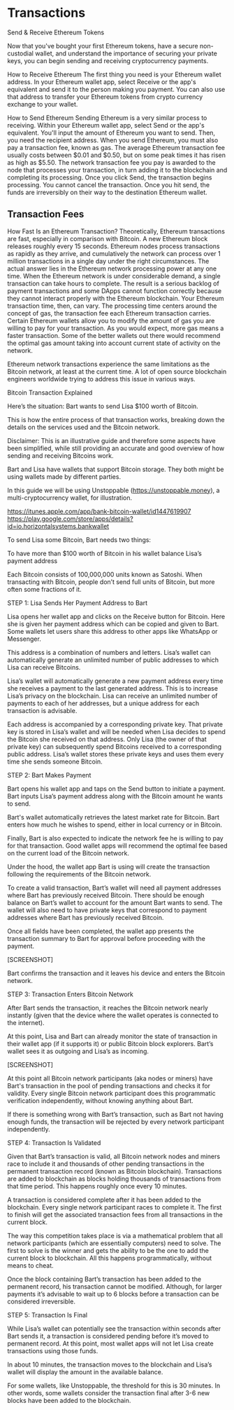 # Transactions


Send & Receive Ethereum Tokens


Now that you've bought your first Ethereum tokens, have a secure non-custodial wallet, and understand the importance of securing your private keys, you can begin sending and receiving cryptocurrency payments. 

How to Receive Ethereum
The first thing you need is your Ethereum wallet address. In your Ethereum wallet app, select Receive or the app's equivalent and send it to the person making you payment. You can also use that address to transfer your Ethereum tokens from crypto currency exchange to your wallet.

How to Send Ethereum
Sending Ethereum is a very similar process to receiving. Within your Ethereum wallet app, select Send or the app's equivalent. You'll input the amount of Ethereum you want to send. Then, you need the recipient address. 
When you send Ethereum, you must also pay a transaction fee, known as gas. The average Ethereum transaction fee usually costs between $0.01 and $0.50, but on some peak times it has risen as high as $5.50. The network transaction fee you pay is awarded to the node that processes your transaction, in turn adding it to the blockchain and completing its processing. 
Once you click Send, the transaction begins processing. You cannot cancel the transaction. Once you hit send, the funds are irreversibly on their way to the destination Ethereum wallet.

## Transaction Fees

How Fast Is an Ethereum Transaction?
Theoretically, Ethereum transactions are fast, especially in comparison with Bitcoin. A new Ethereum block releases roughly every 15 seconds. Ethereum nodes process transactions as rapidly as they arrive, and cumulatively the network can process over 1 million transactions in a single day under the right circumstances.
The actual answer lies in the Ethereum network processing power at any one time. When the Ethereum network is under considerable demand, a single transaction can take hours to complete. The result is a serious backlog of payment transactions and some DApps cannot function correctly because they cannot interact properly with the Ethereum blockchain.
Your Ethereum transaction time, then, can vary. The processing time centers around the concept of gas, the transaction fee each Ethereum transaction carries. Certain Ethereum wallets allow you to modify the amount of gas you are willing to pay for your transaction. As you would expect, more gas means a faster transaction. Some of the better wallets out there would recommend the optimal gas amount taking into account current state of activity on the network.

Ethereum network transactions experience the same limitations as the Bitcoin network, at least at the current time. A lot of open source blockchain engineers worldwide trying to address this issue in various ways.

Bitcoin Transaction Explained

Here’s the situation: Bart wants to send Lisa $100 worth of Bitcoin. 

This is how the entire process of that transaction works, breaking down the details on the services used and the Bitcoin network.

Disclaimer: This is an illustrative guide and therefore some aspects have been simplified, while still providing an accurate and good overview of how sending and receiving Bitcoins work.



Bart and Lisa have wallets that support Bitcoin storage. They both might be using wallets made by different parties. 

In this guide we will be using Unstoppable (https://unstoppable.money), a multi-cryptocurrency wallet, for illustration.

https://itunes.apple.com/app/bank-bitcoin-wallet/id1447619907
https://play.google.com/store/apps/details?id=io.horizontalsystems.bankwallet





To send Lisa some Bitcoin, Bart needs two things:

To have more than $100 worth of Bitcoin in his wallet balance
Lisa’s payment address

Each Bitcoin consists of 100,000,000 units known as Satoshi. When transacting with Bitcoin, people don’t send full units of Bitcoin, but more often some fractions of it.


STEP 1: Lisa Sends Her Payment Address to Bart

Lisa opens her wallet app and clicks on the Receive button for Bitcoin. Here she is given her payment address which can be copied and given to Bart. Some wallets let users share this address to other apps like WhatsApp or Messenger.




This address is a combination of numbers and letters. Lisa’s wallet can automatically generate an unlimited number of public addresses to which Lisa can receive Bitcoins. 

Lisa’s wallet will automatically generate a new payment address every time she receives a payment to the last generated address. This is to increase Lisa’s privacy on the blockchain. Lisa can receive an unlimited number of payments to each of her addresses, but a unique address for each transaction is advisable.


Each address is accompanied by a corresponding private key. That private key is stored in Lisa’s wallet and will be needed when Lisa decides to spend the Bitcoin she received on that address. Only Lisa (the owner of that private key) can subsequently spend Bitcoins received to a corresponding public address. Lisa’s wallet stores these private keys and uses them every time she sends someone Bitcoin.



STEP 2: Bart Makes Payment


Bart opens his wallet app and taps on the Send button to initiate a payment. Bart inputs Lisa’s payment address along with the Bitcoin amount he wants to send.

Bart's wallet automatically retrieves the latest market rate for Bitcoin. Bart enters how much he wishes to spend, either in local currency or in Bitcoin.

Finally, Bart is also expected to indicate the network fee he is willing to pay for that transaction. Good wallet apps will recommend the optimal fee based on the current load of the Bitcoin network.


Under the hood, the wallet app Bart is using will create the transaction following the requirements of the Bitcoin network. 


To create a valid transaction, Bart’s wallet will need all payment addresses where Bart has previously received Bitcoin. There should be enough balance on Bart’s wallet to account for the amount Bart wants to send. The wallet will also need to have private keys that correspond to payment addresses where Bart has previously received Bitcoin. 


Once all fields have been completed, the wallet app presents the transaction summary to Bart for approval before proceeding with the payment.

[SCREENSHOT]

Bart confirms the transaction and it leaves his device and enters the Bitcoin network.



STEP 3: Transaction Enters Bitcoin Network 

After Bart sends the transaction, it reaches the Bitcoin network nearly instantly (given that the device where the wallet operates is connected to the internet). 

At this point, Lisa and Bart can already monitor the state of transaction in their wallet app (if it supports it) or public Bitcoin block explorers. Bart’s wallet sees it as outgoing and Lisa’s as incoming.

[SCREENSHOT] 

At this point all Bitcoin network participants (aka nodes or miners) have Bart's transaction in the pool of pending transactions and checks it for validity. Every single Bitcoin network participant does this programmatic verification independently, without knowing anything about Bart.

If there is something wrong with Bart’s transaction, such as Bart not having enough funds, the transaction will be rejected by every network participant independently. 



STEP 4: Transaction Is Validated

Given that Bart’s transaction is valid, all Bitcoin network nodes and miners race to include it and thousands of other pending transactions in the permanent transaction record (known as Bitcoin blockchain). Transactions are added to blockchain as blocks holding thousands of transactions from that time period. This happens roughly once every 10 minutes.

A transaction is considered complete after it has been added to the blockchain. Every single network participant races to complete it. The first to finish will get the associated transaction fees from all transactions in the current block.

The way this competition takes place is via a mathematical problem that all network participants (which are essentially computers) need to solve. The first to solve is the winner and gets the ability to be the one to add the current block to blockchain. All this happens programmatically, without means to cheat.


Once the block containing Bart’s transaction has been added to the permanent record, his transaction cannot be modified. Although, for larger payments it’s advisable to wait up to 6 blocks before a transaction can be considered irreversible.




STEP 5: Transaction Is Final


While Lisa’s wallet can potentially see the transaction within seconds after Bart sends it, a transaction is considered pending before it’s moved to permanent record. At this point, most wallet apps will not let Lisa create transactions using those funds. 

In about 10 minutes, the transaction moves to the blockchain and Lisa’s wallet will display the amount in the available balance. 

For some wallets, like Unstoppable, the threshold for this is 30 minutes. In other words, some wallets consider the transaction final after 3-6 new blocks have been added to the blockchain.




